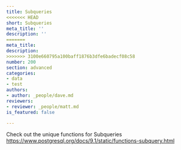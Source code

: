 ```yaml
---
title: Subqueries
<<<<<<< HEAD
short: Subqueries
meta_title: ''
description: ''
=======
meta_title:
description:
>>>>>>> 3100e660795a100baff1876b3dfe6badecf08c58
number: 200
section: advanced
categories:
- data
- test
authors:
- author: _people/dave.md
reviewers:
- reviewer: _people/matt.md
is_featured: false

---
```

Check out the unique functions for Subqueries
https://www.postgresql.org/docs/9.1/static/functions-subquery.html
